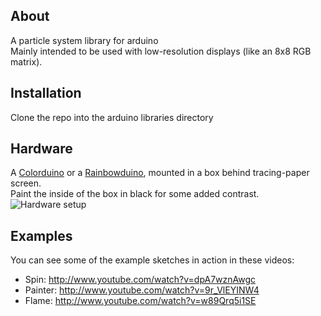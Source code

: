 About
-----
A particle system library for arduino  
Mainly intended to be used with low-resolution displays (like an 8x8 RGB matrix).  

Installation
------------
Clone the repo into the arduino libraries directory 

Hardware
--------
A [Colorduino](http://imall.iteadstudio.com/development-platform/im120410004.html) or a [Rainbowduino](http://www.seeedstudio.com/depot/rainbowduino-led-driver-platform-plug-and-shine-p-371.html), mounted in a box behind tracing-paper screen.  
Paint the inside of the box in black for some added contrast.  
![Hardware setup](http://giladlabs.files.wordpress.com/2013/02/hardware-setup1.jpg)


Examples
--------
You can see some of the example sketches in action in these videos:
- Spin: http://www.youtube.com/watch?v=dpA7wznAwgc
- Painter: http://www.youtube.com/watch?v=9r_VlEYINW4
- Flame: http://www.youtube.com/watch?v=w89Qrq5i1SE
